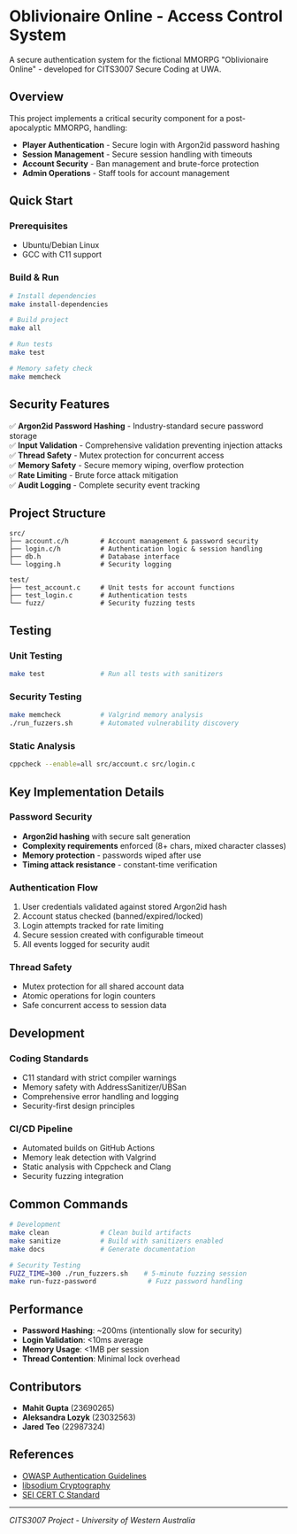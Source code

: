 # Oblivionaire Online - Access Control System

A secure authentication system for the fictional MMORPG "Oblivionaire Online" - developed for CITS3007 Secure Coding at UWA.

## Overview

This project implements a critical security component for a post-apocalyptic MMORPG, handling:

- **Player Authentication** - Secure login with Argon2id password hashing
- **Session Management** - Secure session handling with timeouts
- **Account Security** - Ban management and brute-force protection
- **Admin Operations** - Staff tools for account management

## Quick Start

### Prerequisites
- Ubuntu/Debian Linux
- GCC with C11 support

### Build & Run
```bash
# Install dependencies
make install-dependencies

# Build project
make all

# Run tests
make test

# Memory safety check
make memcheck
```

## Security Features

✅ **Argon2id Password Hashing** - Industry-standard secure password storage  
✅ **Input Validation** - Comprehensive validation preventing injection attacks  
✅ **Thread Safety** - Mutex protection for concurrent access  
✅ **Memory Safety** - Secure memory wiping, overflow protection  
✅ **Rate Limiting** - Brute force attack mitigation  
✅ **Audit Logging** - Complete security event tracking  

## Project Structure

```
src/
├── account.c/h        # Account management & password security
├── login.c/h          # Authentication logic & session handling
├── db.h               # Database interface
└── logging.h          # Security logging

test/
├── test_account.c     # Unit tests for account functions
├── test_login.c       # Authentication tests
└── fuzz/              # Security fuzzing tests
```

## Testing

### Unit Testing
```bash
make test              # Run all tests with sanitizers
```

### Security Testing
```bash
make memcheck          # Valgrind memory analysis
./run_fuzzers.sh       # Automated vulnerability discovery
```

### Static Analysis
```bash
cppcheck --enable=all src/account.c src/login.c
```

## Key Implementation Details

### Password Security
- **Argon2id hashing** with secure salt generation
- **Complexity requirements** enforced (8+ chars, mixed character classes)
- **Memory protection** - passwords wiped after use
- **Timing attack resistance** - constant-time verification

### Authentication Flow
1. User credentials validated against stored Argon2id hash
2. Account status checked (banned/expired/locked)
3. Login attempts tracked for rate limiting
4. Secure session created with configurable timeout
5. All events logged for security audit

### Thread Safety
- Mutex protection for all shared account data
- Atomic operations for login counters
- Safe concurrent access to session data

## Development

### Coding Standards
- C11 standard with strict compiler warnings
- Memory safety with AddressSanitizer/UBSan
- Comprehensive error handling and logging
- Security-first design principles

### CI/CD Pipeline
- Automated builds on GitHub Actions
- Memory leak detection with Valgrind
- Static analysis with Cppcheck and Clang
- Security fuzzing integration

## Common Commands

```bash
# Development
make clean             # Clean build artifacts
make sanitize          # Build with sanitizers enabled
make docs              # Generate documentation

# Security Testing
FUZZ_TIME=300 ./run_fuzzers.sh    # 5-minute fuzzing session
make run-fuzz-password             # Fuzz password handling
```

## Performance

- **Password Hashing**: ~200ms (intentionally slow for security)
- **Login Validation**: <10ms average
- **Memory Usage**: <1MB per session
- **Thread Contention**: Minimal lock overhead

## Contributors

- **Mahit Gupta** (23690265)
- **Aleksandra Lozyk** (23032563) 
- **Jared Teo** (22987324)

## References

- [OWASP Authentication Guidelines](https://cheatsheetseries.owasp.org/cheatsheets/Authentication_Cheat_Sheet.html)
- [libsodium Cryptography](https://doc.libsodium.org/)
- [SEI CERT C Standard](https://wiki.sei.cmu.edu/confluence/display/c/SEI+CERT+C+Coding+Standard)

---

*CITS3007 Project - University of Western Australia*
